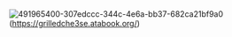 ㅤㅤㅤㅤㅤㅤㅤㅤㅤㅤㅤㅤㅤㅤㅤㅤㅤㅤㅤㅤㅤㅤㅤ ![491965400-307edccc-344c-4e6a-bb37-682ca21bf9a0](https://github.com/user-attachments/assets/d482fa6d-8b94-4e04-8def-0c36a05da128)(https://grilledche3se.atabook.org/)

